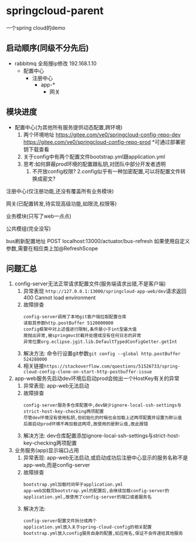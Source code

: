 # springcloud-parent

一个spring cloud的demo

## 启动顺序(同级不分先后)

* rabbitmq 全局搜ip修改 192.168.1.10
    * 配置中心
        * 注册中心
            * app-*
                * 网关

## 模块进度

* 配置中心(为其他所有服务提供动态配置,跨环境)
    1. 两个环境地址
        https://gitee.com/ve0/springcloud-config-repo-dev
        https://gitee.com/ve0/springcloud-config-repo-prod *可通过部署密钥下载查看
    2. 关于config中有两个配置文件bootstrap.yml跟application.yml
    3. 思考:如何屏蔽prod环境的配置跟私钥,对团队中部分开发者透明
        1. 不开放config权限?
        2.config似乎有一种加密配置,可以将配置文件转换成密文?
        
注册中心(仅注册功能,还没有覆盖所有业务模块)

网关(已配置转发,待实现高级功能,如限流,权限等)

业务模块(只写了web一点点)

公共模组(完全没写)

bus刷新配置地址 POST localhost:13000/actuator/bus-refresh
如果使用自定义参数,需要在相应类上加@RefreshScope

## 问题汇总
1. config-server无法正常请求配置文件(服务端请求出错,不是客户端)
    1. 异常表现
        `http://127.0.0.1:13000/springcloud-app-web/dev`请求返回400 Cannot load environment
    2. 故障排查
        ```
        config-server调用了本地git客户端拉取配置仓库
        读取其参数http.postBuffer 5120000000
        config框架中对上述值进行限制,条件是小于int型最大值
        故抛出异常,被springmvc拦截并处理成没有任何日志的异常
        异常位置org.eclipse.jgit.lib.DefaultTypedConfigGetter.getInt
        ```
    3. 解决方法: 命令行设置git参数`git config --global http.postBuffer 524288000`
    4. 相关链接`https://stackoverflow.com/questions/51526733/spring-cloud-config-clone-on-start-http-postbuffer-issue`
2. app-web服务先启动dev环境后启动prod会抛出一个HostKey有关的异常
    1. 异常表现: app-web无法启动
    2. 故障排查
        ```
        config-server服务多仓库配置中,dev缺少ignore-local-ssh-settings与strict-host-key-checking两项配置
        尽管dev环境没有使用私钥,但初始化的时候也会加载上述两项配置并设置为默认值
        后面启动prod环境不再加载这两项,故使用的是默认值,故此报错
        ```
    3. 解决方法: dev仓库配置添加ignore-local-ssh-settings与strict-host-key-checking两项配置
3. 业务服务(app)显示端口占用
    1. 异常表现: app-web无法启动,或启动成功后注册中心显示的服务名称不是app-web,而是config-server
    2. 故障排查
        ```
        bootstrap.yml加载时间早于application.yml
        app-web加载完bootstrap.yml的配置后,会继续加载config-server的application.yml,故使用了config-server的端口或者服务名
        ```
    3. 解决方法: 
        ```
        config-server配置文件拆分成两个
        application.yml放入关于spring-cloud-config的相关配置
        bootstrap.yml放入config服务自身的配置,如应用名,保证不会传递给其他服务
        ```